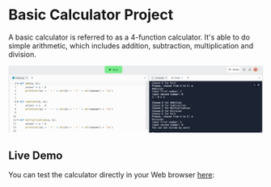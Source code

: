 # Basic Calculator Project

A basic calculator is referred to as a 4-function calculator. It's able to do simple arithmetic, which
includes addition, subtraction, multiplication and division.

![calculator](images/basic_calculator.PNG)

## Live Demo

You can test the calculator directly in your Web browser [here](https://replit.com/@mpopova/BasicCalculator#main.py):





